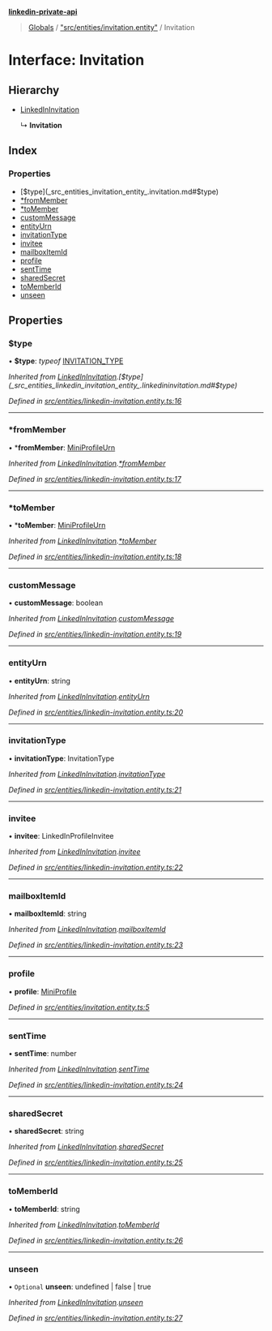 **[linkedin-private-api](../README.md)**

> [Globals](../globals.md) / ["src/entities/invitation.entity"](../modules/_src_entities_invitation_entity_.md) / Invitation

# Interface: Invitation

## Hierarchy

* [LinkedInInvitation](_src_entities_linkedin_invitation_entity_.linkedininvitation.md)

  ↳ **Invitation**

## Index

### Properties

* [$type](_src_entities_invitation_entity_.invitation.md#$type)
* [*fromMember](_src_entities_invitation_entity_.invitation.md#*frommember)
* [*toMember](_src_entities_invitation_entity_.invitation.md#*tomember)
* [customMessage](_src_entities_invitation_entity_.invitation.md#custommessage)
* [entityUrn](_src_entities_invitation_entity_.invitation.md#entityurn)
* [invitationType](_src_entities_invitation_entity_.invitation.md#invitationtype)
* [invitee](_src_entities_invitation_entity_.invitation.md#invitee)
* [mailboxItemId](_src_entities_invitation_entity_.invitation.md#mailboxitemid)
* [profile](_src_entities_invitation_entity_.invitation.md#profile)
* [sentTime](_src_entities_invitation_entity_.invitation.md#senttime)
* [sharedSecret](_src_entities_invitation_entity_.invitation.md#sharedsecret)
* [toMemberId](_src_entities_invitation_entity_.invitation.md#tomemberid)
* [unseen](_src_entities_invitation_entity_.invitation.md#unseen)

## Properties

### $type

•  **$type**: *typeof* [INVITATION_TYPE](../modules/_src_entities_linkedin_invitation_entity_.md#invitation_type)

*Inherited from [LinkedInInvitation](_src_entities_linkedin_invitation_entity_.linkedininvitation.md).[$type](_src_entities_linkedin_invitation_entity_.linkedininvitation.md#$type)*

*Defined in [src/entities/linkedin-invitation.entity.ts:16](https://github.com/eilonmore/linkedin-private-api/blob/614bdb1/src/entities/linkedin-invitation.entity.ts#L16)*

___

### *fromMember

•  ***fromMember**: [MiniProfileUrn](../modules/_src_entities_linkedin_mini_profile_entity_.md#miniprofileurn)

*Inherited from [LinkedInInvitation](_src_entities_linkedin_invitation_entity_.linkedininvitation.md).[*fromMember](_src_entities_linkedin_invitation_entity_.linkedininvitation.md#*frommember)*

*Defined in [src/entities/linkedin-invitation.entity.ts:17](https://github.com/eilonmore/linkedin-private-api/blob/614bdb1/src/entities/linkedin-invitation.entity.ts#L17)*

___

### *toMember

•  ***toMember**: [MiniProfileUrn](../modules/_src_entities_linkedin_mini_profile_entity_.md#miniprofileurn)

*Inherited from [LinkedInInvitation](_src_entities_linkedin_invitation_entity_.linkedininvitation.md).[*toMember](_src_entities_linkedin_invitation_entity_.linkedininvitation.md#*tomember)*

*Defined in [src/entities/linkedin-invitation.entity.ts:18](https://github.com/eilonmore/linkedin-private-api/blob/614bdb1/src/entities/linkedin-invitation.entity.ts#L18)*

___

### customMessage

•  **customMessage**: boolean

*Inherited from [LinkedInInvitation](_src_entities_linkedin_invitation_entity_.linkedininvitation.md).[customMessage](_src_entities_linkedin_invitation_entity_.linkedininvitation.md#custommessage)*

*Defined in [src/entities/linkedin-invitation.entity.ts:19](https://github.com/eilonmore/linkedin-private-api/blob/614bdb1/src/entities/linkedin-invitation.entity.ts#L19)*

___

### entityUrn

•  **entityUrn**: string

*Inherited from [LinkedInInvitation](_src_entities_linkedin_invitation_entity_.linkedininvitation.md).[entityUrn](_src_entities_linkedin_invitation_entity_.linkedininvitation.md#entityurn)*

*Defined in [src/entities/linkedin-invitation.entity.ts:20](https://github.com/eilonmore/linkedin-private-api/blob/614bdb1/src/entities/linkedin-invitation.entity.ts#L20)*

___

### invitationType

•  **invitationType**: InvitationType

*Inherited from [LinkedInInvitation](_src_entities_linkedin_invitation_entity_.linkedininvitation.md).[invitationType](_src_entities_linkedin_invitation_entity_.linkedininvitation.md#invitationtype)*

*Defined in [src/entities/linkedin-invitation.entity.ts:21](https://github.com/eilonmore/linkedin-private-api/blob/614bdb1/src/entities/linkedin-invitation.entity.ts#L21)*

___

### invitee

•  **invitee**: LinkedInProfileInvitee

*Inherited from [LinkedInInvitation](_src_entities_linkedin_invitation_entity_.linkedininvitation.md).[invitee](_src_entities_linkedin_invitation_entity_.linkedininvitation.md#invitee)*

*Defined in [src/entities/linkedin-invitation.entity.ts:22](https://github.com/eilonmore/linkedin-private-api/blob/614bdb1/src/entities/linkedin-invitation.entity.ts#L22)*

___

### mailboxItemId

•  **mailboxItemId**: string

*Inherited from [LinkedInInvitation](_src_entities_linkedin_invitation_entity_.linkedininvitation.md).[mailboxItemId](_src_entities_linkedin_invitation_entity_.linkedininvitation.md#mailboxitemid)*

*Defined in [src/entities/linkedin-invitation.entity.ts:23](https://github.com/eilonmore/linkedin-private-api/blob/614bdb1/src/entities/linkedin-invitation.entity.ts#L23)*

___

### profile

•  **profile**: [MiniProfile](_src_entities_mini_profile_entity_.miniprofile.md)

*Defined in [src/entities/invitation.entity.ts:5](https://github.com/eilonmore/linkedin-private-api/blob/614bdb1/src/entities/invitation.entity.ts#L5)*

___

### sentTime

•  **sentTime**: number

*Inherited from [LinkedInInvitation](_src_entities_linkedin_invitation_entity_.linkedininvitation.md).[sentTime](_src_entities_linkedin_invitation_entity_.linkedininvitation.md#senttime)*

*Defined in [src/entities/linkedin-invitation.entity.ts:24](https://github.com/eilonmore/linkedin-private-api/blob/614bdb1/src/entities/linkedin-invitation.entity.ts#L24)*

___

### sharedSecret

•  **sharedSecret**: string

*Inherited from [LinkedInInvitation](_src_entities_linkedin_invitation_entity_.linkedininvitation.md).[sharedSecret](_src_entities_linkedin_invitation_entity_.linkedininvitation.md#sharedsecret)*

*Defined in [src/entities/linkedin-invitation.entity.ts:25](https://github.com/eilonmore/linkedin-private-api/blob/614bdb1/src/entities/linkedin-invitation.entity.ts#L25)*

___

### toMemberId

•  **toMemberId**: string

*Inherited from [LinkedInInvitation](_src_entities_linkedin_invitation_entity_.linkedininvitation.md).[toMemberId](_src_entities_linkedin_invitation_entity_.linkedininvitation.md#tomemberid)*

*Defined in [src/entities/linkedin-invitation.entity.ts:26](https://github.com/eilonmore/linkedin-private-api/blob/614bdb1/src/entities/linkedin-invitation.entity.ts#L26)*

___

### unseen

• `Optional` **unseen**: undefined \| false \| true

*Inherited from [LinkedInInvitation](_src_entities_linkedin_invitation_entity_.linkedininvitation.md).[unseen](_src_entities_linkedin_invitation_entity_.linkedininvitation.md#unseen)*

*Defined in [src/entities/linkedin-invitation.entity.ts:27](https://github.com/eilonmore/linkedin-private-api/blob/614bdb1/src/entities/linkedin-invitation.entity.ts#L27)*
